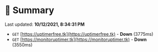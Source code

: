 # 📖 Summary
Last updated: **10/12/2021, 8:34:31 PM**

- `GET` [https://uptimerfree.tk](https://uptimerfree.tk) - **Down** (3775ms)
- `GET` [https://monitoruptimer.tk](https://monitoruptimer.tk) - **Down** (3550ms)
